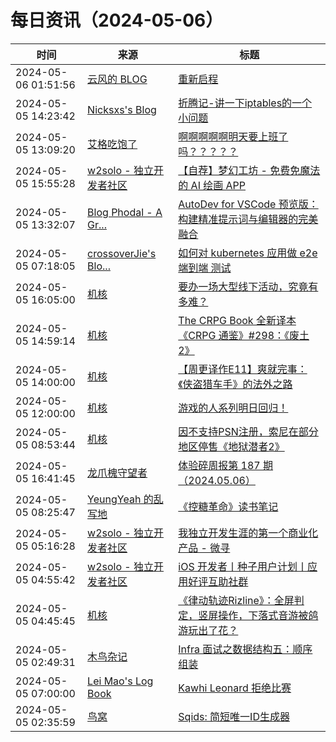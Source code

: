 ﻿# 每日资讯（2024-05-06）

|时间|来源|标题|
|---|---|---|
|2024-05-06 01:51:56|[云风的 BLOG](http://blog.codingnow.com/atom.xml)|[重新启程](https://blog.codingnow.com/2024/05/farewell.html)|
|2024-05-05 14:23:42|[Nicksxs's Blog](https://nicksxs.me/atom.xml)|[折腾记-讲一下iptables的一个小问题](https://nicksxs.me/2024/05/05/%E6%8A%98%E8%85%BE%E8%AE%B0-%E8%AE%B2%E4%B8%80%E4%B8%8Biptables%E7%9A%84%E4%B8%80%E4%B8%AA%E5%B0%8F%E9%97%AE%E9%A2%98/)|
|2024-05-05 13:09:20|[艾格吃饱了](https://feedpress.me/wx-aigechibaole)|[啊啊啊啊啊明天要上班了吗？？？？？](http://mp.weixin.qq.com/s?__biz=MjM5NTYxODQyMA%3D%3D&mid=2653452252&idx=1&sn=2cb63cb831fba2eac30b25c401ef743f)|
|2024-05-05 15:55:28|[w2solo - 独立开发者社区](https://w2solo.com/topics/feed)|[【自荐】梦幻工坊 - 免费免魔法的 AI 绘画 APP](https://w2solo.com/topics/4596)|
|2024-05-05 13:32:07|[Blog Phodal - A Gr...](https://www.phodal.com/blog/feeds/rss/)|[AutoDev for VSCode 预览版：构建精准提示词与编辑器的完美融合](http://www.phodal.com/blog/autodev-for-vscode-the-ai-powered-coding-wizard/)|
|2024-05-05 07:18:05|[crossoverJie's Blo...](https://crossoverjie.top/atom.xml)|[如何对 kubernetes 应用做 e2e 端到端 测试](http://crossoverjie.top/2024/05/05/ob/operator-e2e-test/)|
|2024-05-05 16:05:00|[机核](https://www.gcores.com/rss)|[要办一场大型线下活动，究竟有多难？](https://www.gcores.com/articles/181266)|
|2024-05-05 14:59:14|[机核](https://www.gcores.com/rss)|[The CRPG Book 全新译本 《CRPG 通鉴》#298：《废土 2》](https://www.gcores.com/articles/181272)|
|2024-05-05 14:00:00|[机核](https://www.gcores.com/rss)|[【周更译作E11】爽就完事：《侠盗猎车手》的法外之路](https://www.gcores.com/articles/181217)|
|2024-05-05 12:00:00|[机核](https://www.gcores.com/rss)|[游戏的人系列明日回归！](https://www.gcores.com/videos/181261)|
|2024-05-05 08:53:44|[机核](https://www.gcores.com/rss)|[因不支持PSN注册，索尼在部分地区停售《地狱潜者2》](https://www.gcores.com/articles/181254)|
|2024-05-05 16:41:45|[龙爪槐守望者](http://www.ftium4.com/rss.xml)|[体验碎周报第 187 期（2024.05.06）](https://www.ftium4.com/ux-weekly-187.html)|
|2024-05-05 08:25:47|[YeungYeah 的乱写地](http://scottyeung.top/atom.xml)|[《控糖革命》读书笔记](https://scottyeung.top/2024/control-sugar/)|
|2024-05-05 05:16:28|[w2solo - 独立开发者社区](https://w2solo.com/topics/feed)|[我独立开发生涯的第一个商业化产品 - 微寻](https://w2solo.com/topics/4595)|
|2024-05-05 04:55:42|[w2solo - 独立开发者社区](https://w2solo.com/topics/feed)|[iOS 开发者丨种子用户计划丨应用好评互助社群](https://w2solo.com/topics/4594)|
|2024-05-05 04:45:45|[机核](https://www.gcores.com/rss)|[《律动轨迹Rizline》：全屏判定，竖屏操作，下落式音游被鸽游玩出了花？](https://www.gcores.com/articles/181247)|
|2024-05-05 02:49:31|[木鸟杂记](https://www.qtmuniao.com/atom.xml)|[Infra 面试之数据结构五：顺序组装](https://www.qtmuniao.com/2024/05/05/infra-interview-tcp/)|
|2024-05-05 07:00:00|[Lei Mao's Log Book](https://leimao.github.io/atom.xml)|[Kawhi Leonard 拒绝比赛](https://leimao.github.io/essay/Kawhi-Leonard-%E6%8B%92%E7%BB%9D%E6%AF%94%E8%B5%9B/)|
|2024-05-05 02:35:59|[鸟窝](https://colobu.com/atom.xml)|[Sqids: 简短唯一ID生成器](https://colobu.com/2024/05/05/Sqids-short-unique-identifiers-generators/)|
